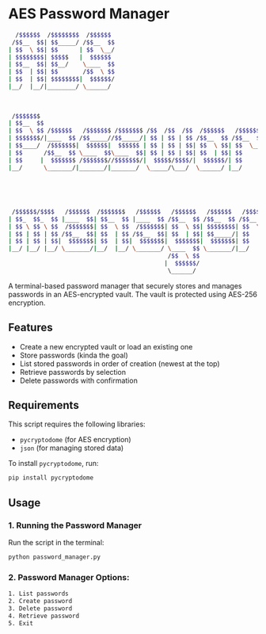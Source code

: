 # AES Password Manager

```bash
  /$$$$$$  /$$$$$$$$  /$$$$$$                                                     
 /$$__  $$| $$_____/ /$$__  $$                                                    
| $$  \ $$| $$      | $$  \__/                                                    
| $$$$$$$$| $$$$$   |  $$$$$$                                                     
| $$__  $$| $$__/    \____  $$                                                    
| $$  | $$| $$       /$$  \ $$                                                    
| $$  | $$| $$$$$$$$|  $$$$$$/                                                    
|__/  |__/|________/ \______/                                                     
                                                                                  
                                                                                  
                                                                                  
 /$$$$$$$                                                                      /$$
| $$__  $$                                                                    | $$
| $$  \ $$ /$$$$$$   /$$$$$$$ /$$$$$$$ /$$  /$$  /$$  /$$$$$$   /$$$$$$   /$$$$$$$
| $$$$$$$/|____  $$ /$$_____//$$_____/| $$ | $$ | $$ /$$__  $$ /$$__  $$ /$$__  $$
| $$____/  /$$$$$$$|  $$$$$$|  $$$$$$ | $$ | $$ | $$| $$  \ $$| $$  \__/| $$  | $$
| $$      /$$__  $$ \____  $$\____  $$| $$ | $$ | $$| $$  | $$| $$      | $$  | $$
| $$     |  $$$$$$$ /$$$$$$$//$$$$$$$/|  $$$$$/$$$$/|  $$$$$$/| $$      |  $$$$$$$
|__/      \_______/|_______/|_______/  \_____/\___/  \______/ |__/       \_______/
                                                                                  
                                                                                  
                                                                                  
                                                                                  
                                                                                  
 /$$$$$$/$$$$   /$$$$$$  /$$$$$$$   /$$$$$$   /$$$$$$   /$$$$$$   /$$$$$$         
| $$_  $$_  $$ |____  $$| $$__  $$ |____  $$ /$$__  $$ /$$__  $$ /$$__  $$        
| $$ \ $$ \ $$  /$$$$$$$| $$  \ $$  /$$$$$$$| $$  \ $$| $$$$$$$$| $$  \__/        
| $$ | $$ | $$ /$$__  $$| $$  | $$ /$$__  $$| $$  | $$| $$_____/| $$              
| $$ | $$ | $$|  $$$$$$$| $$  | $$|  $$$$$$$|  $$$$$$$|  $$$$$$$| $$              
|__/ |__/ |__/ \_______/|__/  |__/ \_______/ \____  $$ \_______/|__/              
                                             /$$  \ $$                            
                                            |  $$$$$$/                            
                                             \______/                             
```

A terminal-based password manager that securely stores and manages passwords in an AES-encrypted vault. The vault is protected using AES-256 encryption.

## Features
- Create a new encrypted vault or load an existing one
- Store passwords (kinda the goal)
- List stored passwords in order of creation (newest at the top)
- Retrieve passwords by selection
- Delete passwords with confirmation

## Requirements

This script requires the following libraries:
- `pycryptodome` (for AES encryption)
- `json` (for managing stored data)

To install `pycryptodome`, run:
```bash
pip install pycryptodome
```

## Usage

### 1. Running the Password Manager
Run the script in the terminal:
```bash
python password_manager.py
```

### 2. Password Manager Options:
```bash
1. List passwords
2. Create password
3. Delete password
4. Retrieve password
5. Exit
```